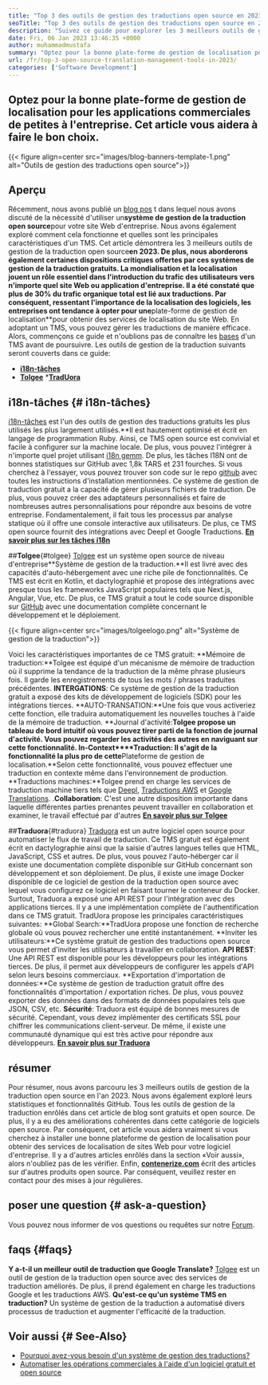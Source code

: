 ```yaml
---
title: "Top 3 des outils de gestion des traductions open source en 2023" 
seoTitle: "Top 3 des outils de gestion des traductions open source en 2023" 
description: "Suivez ce guide pour explorer les 3 meilleurs outils de gestion des traductions open source en 2023. Les 3 TM sont gratuits et offrent des fonctionnalités riches pour gérer les localisations." 
date: Fri, 06 Jan 2023 13:46:35 +0000
author: muhammadmustafa
summary: "Optez pour la bonne plate-forme de gestion de localisation pour les applications commerciales de petites à l'entreprise. Cet article vous aidera à faire le bon choix." 
url: /fr/top-3-open-source-translation-management-tools-in-2023/
categories: ['Software Development']
---
```


## Optez pour la bonne plate-forme de gestion de localisation pour les applications commerciales de petites à l'entreprise. Cet article vous aidera à faire le bon choix.

{{< figure align=center src="images/blog-banners-template-1.png" alt="Outils de gestion des traductions open source">}}


## Aperçu
Récemment, nous avons publié un [blog pos][1] t dans lequel nous avons discuté de la nécessité d'utiliser un**système de gestion de la traduction open source**pour votre site Web d'entreprise. Nous avons également exploré comment cela fonctionne et quelles sont les principales caractéristiques d'un TMS. Cet article démontrera les 3 meilleurs outils de gestion de la traduction open source**en 2023. De plus, nous aborderons également certaines dispositions critiques offertes par ces systèmes de gestion de la traduction gratuits.
La mondialisation et la localisation jouent un rôle essentiel dans l'introduction du trafic des utilisateurs vers n'importe quel site Web ou application d'entreprise. Il a été constaté que plus de 30% du trafic organique total est lié aux traductions. Par conséquent, ressentant l'importance de la localisation des logiciels, les entreprises ont tendance à opter pour une**plate-forme de gestion de localisation**pour obtenir des services de localisation du site Web. En adoptant un TMS, vous pouvez gérer les traductions de manière efficace. Alors, commençons ce guide et n'oublions pas de connaître les [bases][1] d'un TMS avant de poursuivre.
Les outils de gestion de la traduction suivants seront couverts dans ce guide:
  * [**i18n-tâches**][2]
  * [**Tolgee**][3]
  ***[TradUora][4]**

## i18n-tâches {# i18n-tâches}
[i18n-tâches][5] est l'un des outils de gestion des traductions gratuits les plus utilisés les plus largement utilisés.**Il est hautement optimisé et écrit en langage de programmation Ruby. Ainsi, ce TMS open source est convivial et facile à configurer sur la machine locale. De plus, vous pouvez l'intégrer à n'importe quel projet utilisant [i18n gemm][6]. De plus, les tâches I18N ont de bonnes statistiques sur GitHub avec 1,8k TARS et 231 fourches.
Si vous cherchez à l'essayer, vous pouvez trouver son code sur le repo [github][7] avec toutes les instructions d'installation mentionnées. Ce système de gestion de traduction gratuit a la capacité de gérer plusieurs fichiers de traduction. De plus, vous pouvez créer des adaptateurs personnalisés et faire de nombreuses autres personnalisations pour répondre aux besoins de votre entreprise. Fondamentalement, il fait tous les processus par analyse statique où il offre une console interactive aux utilisateurs. De plus, ce TMS open source fournit des intégrations avec Deepl et Google Traductions.
**[En savoir plus sur les tâches i18n][5]**

##**Tolgee**{#tolgee}
[Tolgee][8] est un système open source de niveau d'entreprise**Système de gestion de la traduction.**Il est livré avec des capacités d'auto-hébergement avec une riche pile de fonctionnalités. Ce TMS est écrit en Kotlin, et dactylographié et propose des intégrations avec presque tous les frameworks JavaScript populaires tels que Next.js, Angular, Vue, etc. De plus, ce TMS gratuit a tout le code source disponible sur [GitHub][9] avec une documentation complète concernant le développement et le déploiement.

{{< figure align=center src="images/tolgeelogo.png" alt="Système de gestion de la traduction">}}

Voici les caractéristiques importantes de ce TMS gratuit:
**Mémoire de traduction:**Tolgee est équipé d'un mécanisme de mémoire de traduction où il supprime la tendance de la traduction de la même phrase plusieurs fois. Il garde les enregistrements de tous les mots / phrases traduites précédentes.
**INTERGATIONS**: Ce système de gestion de la traduction gratuit a exposé des kits de développement de logiciels (SDK) pour les intégrations tierces.
**AUTO-TRANSATION:**Une fois que vous activeriez cette fonction, elle traduira automatiquement les nouvelles touches à l'aide de la mémoire de traduction.
**Journal d'activité:**Tolgee propose un tableau de bord intuitif où vous pouvez tirer parti de la fonction de journal d'activité. Vous pouvez regarder les activités des autres en naviguant sur cette fonctionnalité.
**In-Context****Traduction**: Il s'agit de la fonctionnalité la plus pro de cette**Plateforme de gestion de localisation.**Selon cette fonctionnalité, vous pouvez effectuer une traduction en contexte même dans l'environnement de production.
**Traductions machines:**Tolgee prend en charge les services de traduction machine tiers tels que [Deepl][10], [Traductions AWS][11] et [Google Translations][12].
.**Collaboration**: C'est une autre disposition importante dans laquelle différentes parties prenantes peuvent travailler en collaboration et examiner, le travail effectué par d'autres
[**En savoir plus sur Tolgee**][8]

##**Traduora**{#traduora}
[Traduora][13] est un autre logiciel open source pour automatiser le flux de travail de traduction. Ce TMS gratuit est également écrit en dactylographie ainsi que la saisie d'autres langues telles que HTML, JavaScript, CSS et autres. De plus, vous pouvez l'auto-héberger car il existe une documentation complète disponible sur GitHub concernant son développement et son déploiement. De plus, il existe une image Docker disponible de ce logiciel de gestion de la traduction open source avec lequel vous configurez ce logiciel en faisant tourner le conteneur du Docker.
Surtout, Traduora a exposé une API REST pour l'intégration avec des applications tierces. Il y a une implémentation complète de l'authentification dans ce TMS gratuit.
TradUora propose les principales caractéristiques suivantes:
**Global Search:**TradUora propose une fonction de recherche globale où vous pouvez rechercher une entité instantanément.
**Inviter les utilisateurs:**Ce système gratuit de gestion des traductions open source vous permet d'inviter les utilisateurs à travailler en collaboration.
**API REST**: Une API REST est disponible pour les développeurs pour les intégrations tierces. De plus, il permet aux développeurs de configurer les appels d'API selon leurs besoins commerciaux.
**Exportation d'importation de données:**Ce système de gestion de traduction gratuit offre des fonctionnalités d'importation / exportation riches. De plus, vous pouvez exporter des données dans des formats de données populaires tels que JSON, CSV, etc.
**Sécurité**: Traduora est équipé de bonnes mesures de sécurité. Cependant, vous devez implémenter des certificats SSL pour chiffrer les communications client-serveur.
De même, il existe une communauté dynamique qui est très active pour répondre aux développeurs.
**[En savoir plus sur Traduora][13]**

## résumer
Pour résumer, nous avons parcouru les 3 meilleurs outils de gestion de la traduction open source en l'an 2023. Nous avons également exploré leurs statistiques et fonctionnalités GitHub. Tous les outils de gestion de la traduction enrôlés dans cet article de blog sont gratuits et open source. De plus, il y a eu des améliorations cohérentes dans cette catégorie de logiciels open source. Par conséquent, cet article vous aidera vraiment si vous cherchez à installer une bonne plateforme de gestion de localisation pour obtenir des services de localisation de sites Web pour votre logiciel d'entreprise. Il y a d'autres articles enrôlés dans la section «Voir aussi», alors n'oubliez pas de les vérifier.
Enfin, [**contenerize.com**][14] écrit des articles sur d'autres produits open source. Par conséquent, veuillez rester en contact pour des mises à jour régulières.

## poser une question {# ask-a-question}
Vous pouvez nous informer de vos questions ou requêtes sur notre [Forum][15].

## faqs {#faqs}
**Y a-t-il un meilleur outil de traduction que Google Translate?**
[Tolgee][8] est un outil de gestion de la traduction open source avec des services de traduction améliorés. De plus, il prend également en charge les traductions Google et les traductions AWS.
**Qu'est-ce qu'un système TMS en traduction?**
Un système de gestion de la traduction a automatisé divers processus de traduction et augmenter l'efficacité de la traduction.

## Voir aussi {# See-Also}
  * [Pourquoi avez-vous besoin d'un système de gestion des traductions?][1]
  * [Automatiser les opérations commerciales à l'aide d'un logiciel gratuit et open source][16]

  
[1]: https://blog.containerize.com/software-development/why-do-you-need-a-translation-management-system/
[2]: #i18n-tasks
[3]: #Tolgee
[4]: #Traduora
[5]: https://glebm.github.io/i18n-tasks/
[6]: https://github.com/svenfuchs/i18n
[7]: https://github.com/glebm/i18n-tasks
[8]: https://tolgee.io/
[9]: https://github.com/tolgee/tolgee-platform
[10]: https://www.deepl.com/en/translator
[11]: https://aws.amazon.com/translate/
[12]: https://translate.google.com/
[13]: https://traduora.co/
[14]: https://www.containerize.com/
[15]: https://forum.containerize.com/
[16]: https://blog.containerize.com/blogging/automate-business-operations-using-open-source-software/
